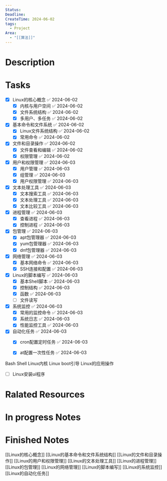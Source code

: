```yaml
---
Status: 
Deadline: 
CreateTime: 2024-06-02
tags:
  - Project
Area:
  - "[[算法]]"
---
```


# Description


# Tasks
- [x] Linux的核心概念 ✅ 2024-06-02
	- [x] 内核与用户空间 ✅ 2024-06-02
	- [x] 文件系统结构 ✅ 2024-06-02
	- [x] 多用户、多任务 ✅ 2024-06-02
- [x] 基本命令和文件系统 ✅ 2024-06-02
	- [x] Linux文件系统结构 ✅ 2024-06-02
	- [x] 常用命令 ✅ 2024-06-02
- [x] 文件和目录操作 ✅ 2024-06-02
	- [x] 文件查看和编辑 ✅ 2024-06-02
	- [x] 权限管理 ✅ 2024-06-02
- [x] 用户和权限管理 ✅ 2024-06-03
	- [x] 用户管理 ✅ 2024-06-03
	- [x] 组管理 ✅ 2024-06-03
	- [x] 用户权限管理 ✅ 2024-06-03
- [x] 文本处理工具 ✅ 2024-06-03
	- [x] 文本搜索工具 ✅ 2024-06-03
	- [x] 文本处理工具 ✅ 2024-06-03
	- [x] 文本比较工具 ✅ 2024-06-03
- [x] 进程管理 ✅ 2024-06-03
	- [x] 查看进程 ✅ 2024-06-03
	- [x] 控制进程 ✅ 2024-06-03
- [x] 包管理 ✅ 2024-06-03
	- [x] apt包管理器 ✅ 2024-06-03
	- [x] yum包管理器 ✅ 2024-06-03
	- [x] dnf包管理器 ✅ 2024-06-03
- [x] 网络管理 ✅ 2024-06-03
	- [x] 基本网络命令 ✅ 2024-06-03
	- [x] SSH连接和配置 ✅ 2024-06-03
- [x] Linux的脚本编写 ✅ 2024-06-03
	- [x] 基本Shell脚本 ✅ 2024-06-03
	- [x] 控制结构 ✅ 2024-06-03
	- [x] 函数 ✅ 2024-06-03
	- [ ] 文件读写
- [x] 系统监控 ✅ 2024-06-03
	- [x] 常用的监控命令 ✅ 2024-06-03
	- [x] 系统日志 ✅ 2024-06-03
	- [x] 性能监控工具 ✅ 2024-06-03
- [x] 自动化任务 ✅ 2024-06-03
	- [x] cron配置定时任务 ✅ 2024-06-03
	- [x] at配置一次性任务 ✅ 2024-06-03


Bash
Shell
Linux内核
Linux boot引导
Linux的应用操作
- [ ] Linux安装ui程序

# Ralated Resources

# In progress Notes


# Finished Notes
[[Linux的核心概念]]
[[Linux的基本命令和文件系统结构]]
[[Linux的文件和目录操作]]
[[Linux的用户和权限管理]]
[[Linux的文本处理工具]]
[[Linux的进程管理]]
[[Linux的包管理]]
[[Linux的网络管理]]
[[Linux的脚本编写]]
[[Linux的系统监控]]
[[Linux的自动化任务]]
